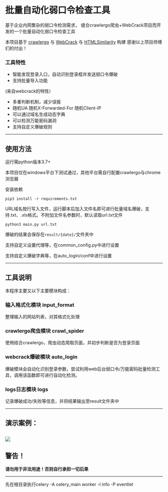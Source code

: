 # 批量自动化弱口令检查工具
基于企业内网繁杂的弱口令检测需求，
缝合crawlergo爬虫+WebCrack项目而开发的一个批量自动化弱口令检查工具

本项目基于
[crawlergo](https://github.com/Qianlitp/crawlergo)
与 [WebCrack](https://github.com/yzddmr6/WebCrack)
与 [HTMLSimilarity](https://github.com/SPuerBRead/HTMLSimilarity)
构建
感谢以上项目师傅们的付出！

### 工具特性
* 智能发现登录入口，自动识别登录框并发送弱口令爆破
* 支持批量导入功能

(来自webcrack的特性）

* 多重判断机制，减少误报
* 随机UA 随机X-Forwarded-For 随机Client-IP
* 可以通过域名生成动态字典
* 可以检测万能密码漏洞
* 支持自定义爆破规则

----
## 使用方法
运行需python版本3.7+

本项目仅在windows平台下测试通过，其他平台需自行配置crawlergo与chrome浏览器


安装依赖
```
pip3 install -r requirements.txt
```

URL域名按行写入文件，运行脚本后加入文件名即可进行批量域名爆破，支持.txt、.xls格式。不附加文件名参数时，默认读取url.txt文件
```
python3 main.py url.txt
```
爆破的结果会保存在`result/{date}/`文件夹中

支持自定义设置代理等，在common_config.py中进行设置

支持自定义爆破字典等，在auto_login/conf中进行设置

----

## 工具说明

本程序主要又以下主要模块构成：
### 输入格式化模块 input_format
整理输入的网站列表，对其格式化处理

### crawlergo爬虫模块 crawl_spider
使用结合crawlergo，爬虫动态爬取页面，并初步判断是否为登录页面

### webcrack爆破模块 auto_login
爆破模块会自动化识别登录参数，尝试利用web后台弱口令/万能密码批量检测工具，调用该函数即可进行自动化检测。

### logs日志模块 logs
记录爆破成功/失败等信息，并将结果输出至result文件夹中

----
## 演示案例：
![](./example/example.png)
----

## 警告！

**请勿用于非法用途！否则自行承担一切后果**

----
先在根目录执行celery -A celery_main worker -l info -P eventlet